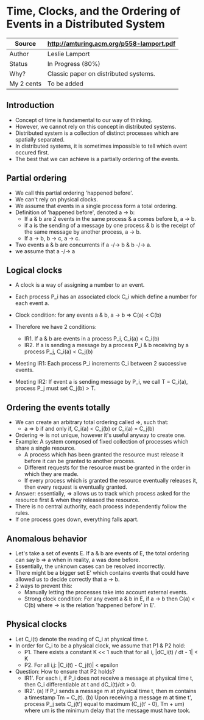 Time, Clocks, and the Ordering of Events in a Distributed System
=================================================================

| Source | http://amturing.acm.org/p558-lamport.pdf                                       |
|--------|------------------------------------------------------------------------------------------------|
| Author | Leslie Lamport                                                                                 |
| Status | In Progress (80%)                                                                                |
| Why?   | Classic paper on distributed systems. |
| My 2 cents| To be added

Introduction
------------

* Concept of time is fundamental to our way of thinking.
* However, we cannot rely on this concept in distributed systems.
* Distributed system is a collection of distinct processes which are spatially separated.
* In distributed systems, it is sometimes impossible to tell which event occured first.
* The best that we can achieve is a partially ordering of the events. 

Partial ordering
----------------

* We call this partial ordering 'happened before'.
* We can't rely on physical clocks.
* We assume that events in a single process form a total ordering.
* Definition of 'happened before', denoted a -> b:
  - If a & b are 2 events in the same process & a comes before b, a -> b.
  - if a is the sending of a message by one process & b is the receipt of the same message by another process, a -> b.
  - If a -> b, b -> c, a -> c.
* Two events a & b are concurrents if a -/-> b & b -/-> a.
* we assume that a -/-> a

Logical clocks
--------------

* A clock is a way of assigning a number to an event.
* Each process P\_i has an associated clock C\_i which define a number for each event a.
* Clock condition: for any events a & b, a -> b => C(a) < C(b)
* Therefore we have 2 conditions:
  - IR1. If a & b are events in a process P\_i, C\_i(a) < C\_i(b)
  - IR2. If a is sending a message by a process P\_i & b receiving by a process P\_j, C\_i(a) < C\_j(b)

* Meeting IR1: Each process P\_i increments C\_i between 2 successive events.
* Meeting IR2: If event a is sending message by P_i, we call T = C\_i(a), process P\_j must set C\_j(b) > T.

Ordering the events totally
---------------------------

* We can create an arbitrary total ordering called =>, such that:
  - a => b if and only if, C\_i(a) < C\_j(b) or C\_i(a) = C\_j(b)
* Ordering => is not unique, however it's useful anyway to create one.
* Example: A system composed of fixed collection of processes which share a single resource.
  - A process which has been granted the resource must release it before it can be granted to another process.
  - Different requests for the resource must be granted in the order in which they are made.
  - If every process which is granted the resource eventually releases it, then every request is eventually granted.
* Answer: essentially, => allows us to track which process asked for the resource first & when they released the resource.
* There is no central authority, each process independently follow the rules.
* If one process goes down, everything falls apart.

Anomalous behavior
-----------------

* Let's take a set of events E. If a & b are events of E, the total ordering can say b => a when in reality, a was done before.
* Essentially, the unknown cases can be resolved incorrectly.
* There might be a bigger set E' which contains events that could have allowed us to decide correctly that a -> b.
* 2 ways to prevent this:
  - Manually letting the processes take into account external events.
  - Strong clock condition: For any event a & b in E, if a -> b then C(a) < C(b) where -> is the relation 'happened before' in E'.

Physical clocks
---------------

* Let C\_i(t) denote the reading of C\_i at physical time t.
* In order for C\_i to be a physical clock, we assume that P1 & P2 hold:
  - P1. There exists a constant K << 1 such that for all i, |dC\_i(t) / dt - 1| < K
  - P2. For all i,j: |C\_i(t) - C\_j(t)| < epsilon
* Question: How to ensure that P2 holds?
  - IR1'. For each i, if P\_i does not receive a message at physical time t, then C\_i differentiable at t and dC\_i(t)/dt > 0.
  - IR2'. (a) If P\_i sends a message m at physical time t, then m contains a timestamp Tm = C\_(t). (b) Upon receiving a message m at time t', process P\_j sets C\_j(t') equal to maximum (C\_j(t' - 0), Tm + um) where um is the minimum delay that the message must have took.




